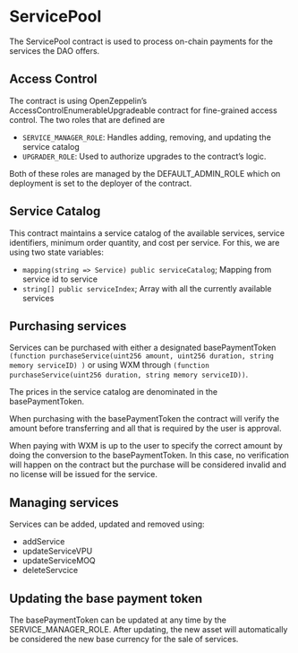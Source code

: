 # ServicePool

The ServicePool contract is used to process on-chain payments for the services the DAO offers.

## Access Control

The contract is using OpenZeppelin’s AccessControlEnumerableUpgradeable contract for fine-grained access control. The two roles that are defined are

- `SERVICE_MANAGER_ROLE`: Handles adding, removing, and updating the service catalog
- `UPGRADER_ROLE`: Used to authorize upgrades to the contract’s logic.

Both of these roles are managed by the DEFAULT_ADMIN_ROLE which on deployment is set to the deployer of the contract.

## Service Catalog

This contract maintains a service catalog of the available services, service identifiers, minimum order quantity, and cost per service. For this, we are using two state variables:

- `mapping(string => Service) public serviceCatalog`; Mapping from service id to service
- `string[] public serviceIndex`; Array with all the currently available services

## Purchasing services

Services can be purchased with either a designated basePaymentToken `(function purchaseService(uint256 amount, uint256 duration, string memory serviceID) )` or using WXM through `(function purchaseService(uint256 duration, string memory serviceID))`.

The prices in the service catalog are denominated in the basePaymentToken.

When purchasing with the basePaymentToken the contract will verify the amount before transferring and all that is required by the user is approval.

When paying with WXM is up to the user to specify the correct amount by doing the conversion to the basePaymentToken. In this case, no verification will happen on the contract but the purchase will be considered invalid and no license will be issued for the service.

## Managing services

Services can be added, updated and removed using:

- addService
- updateServiceVPU
- updateServiceMOQ
- deleteServcice

## Updating the base payment token

The basePaymentToken can be updated at any time by the SERVICE_MANAGER_ROLE. After updating, the new asset will automatically be considered the new base currency for the sale of services.
